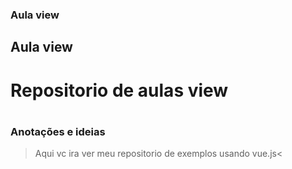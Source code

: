 ### Aula view
## Aula view

<h1>Repositorio de aulas view<h1>
<h3>Anotações e ideias </h3>

>Aqui vc ira ver meu repositorio de exemplos usando vue.js<